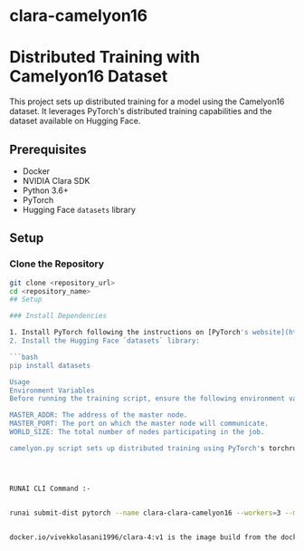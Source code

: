 # clara-camelyon16

# Distributed Training with Camelyon16 Dataset

This project sets up distributed training for a model using the Camelyon16 dataset. It leverages PyTorch's distributed training capabilities and the dataset available on Hugging Face.

## Prerequisites

- Docker
- NVIDIA Clara SDK
- Python 3.6+
- PyTorch
- Hugging Face `datasets` library

## Setup

### Clone the Repository

```bash
git clone <repository_url>
cd <repository_name>
## Setup

### Install Dependencies

1. Install PyTorch following the instructions on [PyTorch's website](https://pytorch.org/get-started/locally/).
2. Install the Hugging Face `datasets` library:

```bash
pip install datasets

Usage
Environment Variables
Before running the training script, ensure the following environment variables are set:

MASTER_ADDR: The address of the master node.
MASTER_PORT: The port on which the master node will communicate.
WORLD_SIZE: The total number of nodes participating in the job.

camelyon.py script sets up distributed training using PyTorch's torchrun. The dataset is loaded from Hugging Face.




RUNAI CLI Command :-


runai submit-dist pytorch --name clara-clara-camelyon16 --workers=3 --max-replicas 4 --min-replicas 2 -g 1 -i docker.io/vivekkolasani1996/clara-4:v1


docker.io/vivekkolasani1996/clara-4:v1 is the image build from the dockerfile
